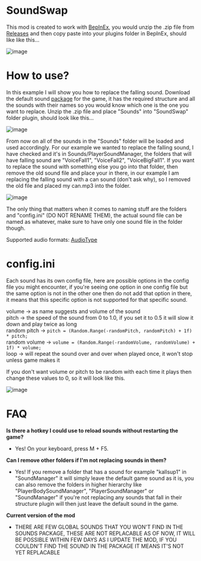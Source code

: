 # SoundSwap

This mod is created to work with [BepInEx](https://github.com/BepInEx/BepInEx), you would unzip the .zip file from [Releases](https://github.com/ru-mii/ADGAC-SoundSwap/releases) and then copy paste into your plugins folder in BepInEx, should like like this...

![image](https://github.com/ru-mii/ADGAC-SoundSwap/assets/118167137/148570f5-5f02-4023-b639-27c15ffeeca6)

# How to use?

In this example I will show you how to replace the falling sound.
Download the default sound [package](https://pixeldrain.com/u/u6c2QsX3) for the game, it has the required structure and all the sounds with their names so you would know which one is the one you want to replace.
Unzip the .zip file and place "Sounds" into "SoundSwap" folder plugin, should look like this... 

![image](https://github.com/ru-mii/ADGAC-SoundSwap/assets/118167137/92b02b27-7f68-400a-9706-4d62a9b2f14c)

From now on all of the sounds in the "Sounds" folder will be loaded and used accordingly. For our example we wanted to replace the falling sound,
I have checked and it's in Sounds/PlayerSoundManager, the folders that will have falling sound are "VoiceFall1", "VoiceFall2", "VoiceBigFall1".
If you want to replace the sound with something else you go into that folder, then remove the old sound file and place your in there,
in our example I am replacing the falling sound with a can sound (don't ask why), so I removed the old file and placed my can.mp3 into the folder.

![image](https://github.com/ru-mii/ADGAC-SoundSwap/assets/118167137/23234204-5ad5-4f25-aa70-651d830710ff)

The only thing that matters when it comes to naming stuff are the folders and "config.ini" (DO NOT RENAME THEM),
the actual sound file can be named as whatever, make sure to have only one sound file in the folder though.

Supported audio formats: [AudioType](https://docs.unity3d.com/ScriptReference/AudioType.html)

# config.ini

Each sound has its own config file, here are possible options in the config file you might encounter,
if you're seeing one option in one config file but the same option is not in the other one then do not
add that option in there, it means that this specific option is not supported for that specific sound.

volume -> as name suggests and volume of the sound  
pitch -> the speed of the sound from 0 to 1.0, if you set it to 0.5 it will slow it down and play twice as long  
random pitch -> ```pitch = (Random.Range(-randomPitch, randomPitch) + 1f) * pitch;```  
random volume -> ```volume = (Random.Range(-randomVolume, randomVolume) + 1f) * volume;```  
loop -> will repeat the sound over and over when played once, it won't stop unless game makes it  

If you don't want volume or pitch to be random with each time it plays then change these values to 0, so it will look like this.  

![image](https://github.com/ru-mii/ADGAC-SoundSwap/assets/118167137/be4e2273-e12d-4abd-8ea6-cb08ec9f558e)

# FAQ

**Is there a hotkey I could use to reload sounds without restarting the game?**
* Yes! On your keyboard, press M + F5.

**Can I remove other folders if I'm not replacing sounds in them?**  
* Yes! If you remove a folder that has a sound for example "kallsup1" in "SoundManager" it will simply leave the default game sound as it is,
you can also remove the folders in higher hierarchy like "PlayerBodySoundManager", "PlayerSoundManager" or "SoundManager" if you're not replacing
any sounds that fall in their structure plugin will then just leave the default sound in the game.

**Current version of the mod**
* THERE ARE FEW GLOBAL SOUNDS THAT YOU WON'T FIND IN THE SOUNDS PACKAGE, THESE ARE NOT REPLACABLE AS OF NOW, IT WILL BE POSSIBLE WITHIN FEW DAYS AS I UPDATE THE MOD, IF YOU COULDN'T FIND THE SOUND IN THE PACKAGE IT MEANS IT'S NOT YET REPLACABLE
